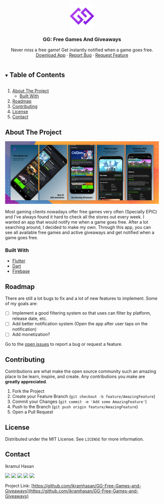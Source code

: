 <p align="center">
    <img src="docs/icon.png" alt="Logo" width="80" height="80">
  </a>

  <h3 align="center">GG: Free Games And Giveaways</h3>

  <p align="center">
    Never miss a free game! Get instantly notified when a game goes free.
    <br />
    <a href="">Download App</a>
    ·
    <a href="https://github.com/ikramhasan/GG-Free-Games-and-Giveaways/issues">Report Bug</a>
    ·
    <a href="https://github.com/ikramhasan/GG-Free-Games-and-Giveaways/issues">Request Feature</a>
  </p>
</p>

<!-- TABLE OF CONTENTS -->
<details open="open">
  <summary><h2 style="display: inline-block">Table of Contents</h2></summary>
  <ol>
    <li>
      <a href="#about-the-project">About The Project</a>
      <ul>
        <li><a href="#built-with">Built With</a></li>
      </ul>
    </li>
    <li><a href="#roadmap">Roadmap</a></li>
    <li><a href="#contributing">Contributing</a></li>
    <li><a href="#license">License</a></li>
    <li><a href="#contact">Contact</a></li>
    <!-- <li><a href="#acknowledgements">Acknowledgements</a></li> -->
  </ol>
</details>

<!-- ABOUT THE PROJECT -->

## About The Project

[![Product Name Screen Shot][product-screenshot]](https://example.com)

Most gaming clients nowadays offer free games very often (Specially EPIC) and I've always found it hard to check all the stores out every week. I wanted an app that would notify me when a game goes free. After a lot searching around, I decided to make my own. Through this app, you can see all available free games and active giveaways and get notified when a game goes free.

### Built With

- [Flutter](https://flutter.dev/)
- [Dart](https://dart.dev/)
- [Firebase](https://firebase.google.com/)

<!-- ROADMAP -->

## Roadmap

There are still a lot bugs to fix and a lot of new features to implement. Some of my goals are:

- [ ] Implement a good filtering system so that uses can filter by platform, release date, etc.
- [ ] Add better notification system (Open the app after user taps on the notification)
- [ ] Add monetization?

Go to the [open issues](https://github.com/ikramhasan/GG-Free-Games-and-Giveaways/issues) to report a bug or request a feature.

<!-- CONTRIBUTING -->

## Contributing

Contributions are what make the open source community such an amazing place to be learn, inspire, and create. Any contributions you make are **greatly appreciated**.

1. Fork the Project
2. Create your Feature Branch (`git checkout -b feature/AmazingFeature`)
3. Commit your Changes (`git commit -m 'Add some AmazingFeature'`)
4. Push to the Branch (`git push origin feature/AmazingFeature`)
5. Open a Pull Request

<!-- LICENSE -->

## License

Distributed under the MIT License. See `LICENSE` for more information.

<!-- CONTACT -->

## Contact

Ikramul Hasan

[<img src="https://raw.githubusercontent.com/paulrobertlloyd/socialmediaicons/main/facebook-48x48.png">](http://www.facebook.com/ihni7/)
[<img src="https://raw.githubusercontent.com/paulrobertlloyd/socialmediaicons/main/twitter-48x48.png">](http://www.twitter.com/ikramhasandev)
[<img src="https://raw.githubusercontent.com/paulrobertlloyd/socialmediaicons/main/github-48x48.png">](https://github.com/ikramhasan/)
[<img src="https://raw.githubusercontent.com/paulrobertlloyd/socialmediaicons/main/reddit-48x48.png">](https://www.reddit.com/user/ikramhasan)
[<img src="https://raw.githubusercontent.com/paulrobertlloyd/socialmediaicons/main/linkedin-48x48.png">](https://www.linkedin.com/in/ikram-hasan-8a2b8a205/)

Project Link: [https://github.com/ikramhasan/GG-Free-Games-and-Giveaways](https://github.com/ikramhasan/GG-Free-Games-and-Giveaways)

<!-- ACKNOWLEDGEMENTS -->

<!-- ## Acknowledgements

- []()
- []()
- []() -->

<!-- MARKDOWN LINKS & IMAGES -->
<!-- https://www.markdownguide.org/basic-syntax/#reference-style-links -->

[product-screenshot]: docs/banner.png
